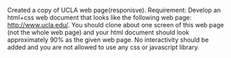  Created a copy of UCLA web page(responisve). Requirement:
 Develop an html+css web document that looks like the following web page: http://www.ucla.edu/. 
 You should clone about one screen of this web page (not the whole web page) and your html document should look approximately 90% as the given web page. 
 No interactivity should be added and you are not allowed to use any css or javascript library.
